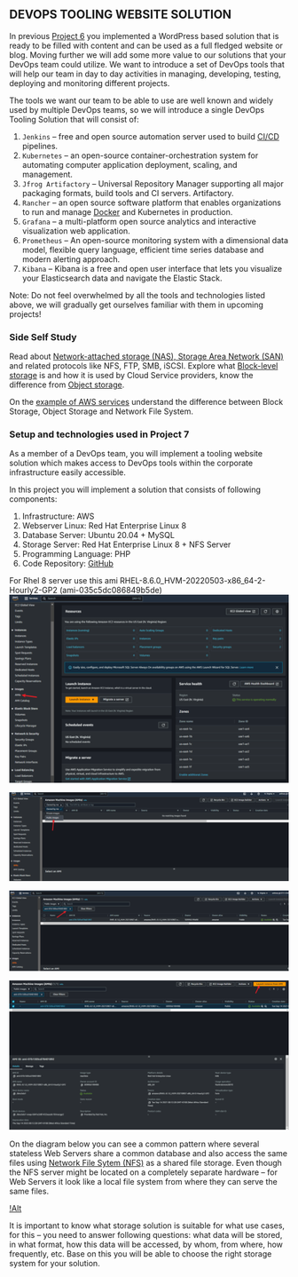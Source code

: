 ## DEVOPS TOOLING WEBSITE SOLUTION

In previous [Project 6](https://www.darey.io/docs/project-6-step-1/) you implemented a WordPress based solution that is ready to be filled with content and can be used as a full fledged website or blog. Moving further we will add some more value to our solutions that your DevOps team could utilize. We want to introduce a set of DevOps tools that will help our team in day to day activities in managing, developing, testing, deploying and monitoring different projects.

The tools we want our team to be able to use are well known and widely used by multiple DevOps teams, so we will introduce a single DevOps Tooling Solution that will consist of:

1. `Jenkins` – free and open source automation server used to build [CI/CD](https://en.wikipedia.org/wiki/CI/CD) pipelines.
2. `Kubernetes` – an open-source container-orchestration system for automating computer application deployment, scaling, and management.
3. `Jfrog Artifactory` – Universal Repository Manager supporting all major packaging formats, build tools and CI servers. Artifactory.
4. `Rancher` – an open source software platform that enables organizations to run and manage [Docker](https://en.wikipedia.org/wiki/Docker_(software)) and Kubernetes in production.
5. `Grafana` – a multi-platform open source analytics and interactive visualization web application.
6. `Prometheus` – An open-source monitoring system with a dimensional data model, flexible query language, efficient time series database and modern alerting approach.
7. `Kibana` – Kibana is a free and open user interface that lets you visualize your Elasticsearch data and navigate the Elastic Stack.

Note: Do not feel overwhelmed by all the tools and technologies listed above, we will gradually get ourselves familiar with them in upcoming projects!

### Side Self Study
Read about [Network-attached storage (NAS), Storage Area Network (SAN)](https://en.wikipedia.org/wiki/Network-attached_storage) and related protocols like NFS, FTP, SMB, iSCSI. Explore what [Block-level storage](https://en.wikipedia.org/wiki/Block-level_storage) is and how it is used by Cloud Service providers, know the difference from [Object storage](https://en.wikipedia.org/wiki/Object_storage).

On the [example of AWS services](https://dzone.com/articles/confused-by-aws-storage-options-s3-ebs-amp-efs-explained) understand the difference between Block Storage, Object Storage and Network File System.

### Setup and technologies used in Project 7
As a member of a DevOps team, you will implement a tooling website solution which makes access to DevOps tools within the corporate infrastructure easily accessible.

In this project you will implement a solution that consists of following components:

1. Infrastructure: AWS
2. Webserver Linux: Red Hat Enterprise Linux 8
3. Database Server: Ubuntu 20.04 + MySQL
4. Storage Server: Red Hat Enterprise Linux 8 + NFS Server
5. Programming Language: PHP
6. Code Repository: [GitHub](https://github.com/darey-io/tooling.git)


For Rhel 8 server use this ami RHEL-8.6.0_HVM-20220503-x86_64-2-Hourly2-GP2 (ami-035c5dc086849b5de)
![Alt](images/AMI-prj7-1200x807.png)

![Alt](images/public-images-prj7-1536x486.png)

![Alt](images/search-for-AMI-1536x443.png)

![Alt](images/launch-instance-from-template-1536x823.png)

On the diagram below you can see a common pattern where several stateless Web Servers share a common database and also access the same files using [Network File Sytem (NFS)](https://en.wikipedia.org/wiki/Network_File_System) as a shared file storage. Even though the NFS server might be located on a completely separate hardware – for Web Servers it look like a local file system from where they can serve the same files.

[!Alt](images/Tooling-Website-Infrastructure.png)


It is important to know what storage solution is suitable for what use cases, for this – you need to answer following questions: what data will be stored, in what format, how this data will be accessed, by whom, from where, how frequently, etc. Base on this you will be able to choose the right storage system for your solution.


